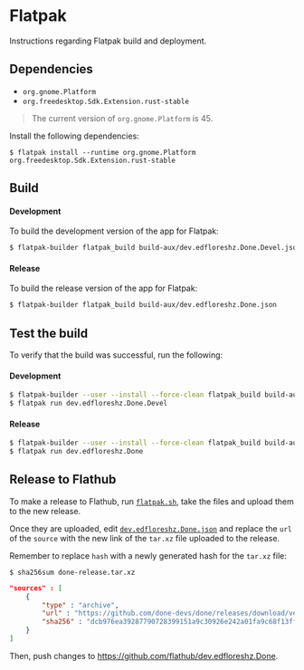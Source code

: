 # Flatpak
Instructions regarding Flatpak build and deployment.

## Dependencies
- `org.gnome.Platform`
- `org.freedesktop.Sdk.Extension.rust-stable`

> The current version of `org.gnome.Platform` is 45.

Install the following dependencies:
```
$ flatpak install --runtime org.gnome.Platform org.freedesktop.Sdk.Extension.rust-stable
```

## Build

#### Development
To build the development version of the app for Flatpak:
```bash
$ flatpak-builder flatpak_build build-aux/dev.edfloreshz.Done.Devel.json
```

#### Release
To build the release version of the app for Flatpak:
```bash
$ flatpak-builder flatpak_build build-aux/dev.edfloreshz.Done.json
```

## Test the build
To verify that the build was successful, run the following:

#### Development
```bash
$ flatpak-builder --user --install --force-clean flatpak_build build-aux/dev.edfloreshz.Done.Devel.json
$ flatpak run dev.edfloreshz.Done.Devel
```

#### Release
```bash
$ flatpak-builder --user --install --force-clean flatpak_build build-aux/dev.edfloreshz.Done.json
$ flatpak run dev.edfloreshz.Done
```

## Release to Flathub
To make a release to Flathub, run [`flatpak.sh`](scripts/flatpak.sh), take the files and upload them to the new release. 

Once they are uploaded, edit [`dev.edfloreshz.Done.json`](https://github.com/flathub/dev.edfloreshz.Done/blob/master/dev.edfloreshz.Done.json) and replace the `url` of the `source` with the new link of the `tar.xz` file uploaded to the release.

Remember to replace `hash` with a newly generated hash for the `tar.xz` file:

```
$ sha256sum done-release.tar.xz
```

```json
"sources" : [
    {
        "type" : "archive",
        "url" : "https://github.com/done-devs/done/releases/download/version/done-release.tar.xz", // New download url
        "sha256" : "dcb976ea39287790728399151a9c30926e242a01fa9c68f13ff1d95b48fb2b1f" // New hash
    }
]
```

Then, push changes to https://github.com/flathub/dev.edfloreshz.Done.
